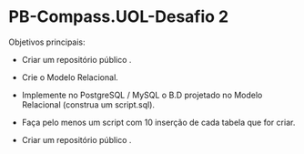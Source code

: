 # PB-Compass.UOL-Desafio 2
Objetivos principais:

- Criar um repositório público .
- Crie o Modelo Relacional.
- Implemente no PostgreSQL / MySQL o B.D projetado no Modelo Relacional (construa um script.sql).
- Faça pelo menos um script com 10 inserção de cada tabela que for criar.

- Criar um repositório público .

